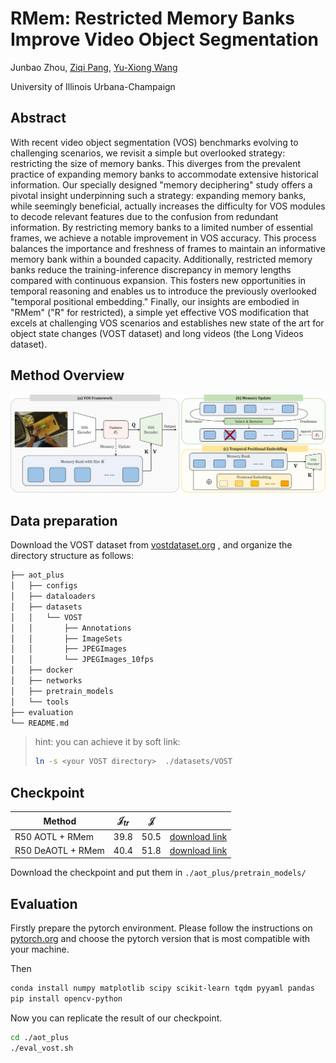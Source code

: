 # RMem: Restricted Memory Banks Improve Video Object Segmentation

Junbao Zhou, [Ziqi Pang](https://ziqipang.github.io/), [Yu-Xiong Wang](https://yxw.web.illinois.edu/)

University of Illinois Urbana-Champaign

## Abstract

With recent video object segmentation (VOS) benchmarks evolving to challenging scenarios, we revisit a simple but overlooked strategy: restricting the size of memory banks. This diverges from the prevalent practice of expanding memory banks to accommodate extensive historical information. Our specially designed "memory deciphering" study offers a pivotal insight underpinning such a strategy: expanding memory banks, while seemingly beneficial, actually increases the difficulty for VOS modules to decode relevant features due to the confusion from redundant information. By restricting memory banks to a limited number of essential frames, we achieve a notable improvement in VOS accuracy. This process balances the importance and freshness of frames to maintain an informative memory bank within a bounded capacity. Additionally, restricted memory banks reduce the training-inference discrepancy in memory lengths compared with continuous expansion. This fosters new opportunities in temporal reasoning and enables us to introduce the previously overlooked "temporal positional embedding." Finally, our insights are embodied in "RMem" ("R" for restricted), a simple yet effective VOS modification that excels at challenging VOS scenarios and establishes new state of the art for object state changes (VOST dataset) and long videos (the Long Videos dataset).

## Method Overview

![method](figures/method2.jpg)

## Data preparation

Download the VOST dataset from [vostdataset.org](https://www.vostdataset.org/) , and organize the directory structure as follows:

```bash
├── aot_plus
│   ├── configs
│   ├── dataloaders
│   ├── datasets
│   │   └── VOST
│   │       ├── Annotations
│   │       ├── ImageSets
│   │       ├── JPEGImages
│   │       └── JPEGImages_10fps
│   ├── docker
│   ├── networks
│   ├── pretrain_models
│   └── tools
├── evaluation
└── README.md
```

> hint: you can achieve it by soft link:
> ```bash
> ln -s <your VOST directory>  ./datasets/VOST
> ```

## Checkpoint

| Method            | $\mathcal{J}_{tr}$ | $\mathcal{J}$ |                                  |
| ----------------- | ------------------ | ------------- | -------------------------------- |
| R50 AOTL + RMem   | 39.8               | 50.5          | [download link][aot-ckpt-link]   |
| R50 DeAOTL + RMem | 40.4               | 51.8          | [download link][deaot-ckpt-link] |

Download the checkpoint and put them in `./aot_plus/pretrain_models/`

[aot-ckpt-link]: https://drive.google.com/file/d/1_Wp-zXw2u9zIWRJLYCw-TGaVOKGFaVb_/view?usp=sharing
[deaot-ckpt-link]: https://drive.google.com/file/d/1jMqSOuF5t_W6U7UrKdaX6SH42GSnc78-/view?usp=sharing


## Evaluation

Firstly prepare the pytorch environment. Please follow the instructions on [pytorch.org](https://pytorch.org/) and choose the pytorch version that is most compatible with your machine.

Then
```bash
conda install numpy matplotlib scipy scikit-learn tqdm pyyaml pandas
pip install opencv-python
```

Now you can replicate the result of our checkpoint.
```bash
cd ./aot_plus
./eval_vost.sh
```